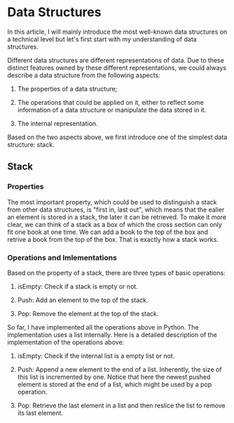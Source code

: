# Data Structures

In this article, I will mainly introduce the most well-known data structures on a technical level but let's first start with my understanding of data structures.

Different data structures are different representations of data. Due to these distinct features owned by these different representations, we could always describe a data structure from the following aspects:

1. The properties of a data structure;

2. The operations that could be applied on it, either to reflect some information of a data structure or manipulate the data stored in it.

3. The internal representation.

Based on the two aspects above, we first introduce one of the simplest data structure: stack.

## Stack

### Properties

The most important property, which could be used to distinguish a stack from other data structures, is "first in, last out", which means that the ealier an element is stored in a stack, the later it can be retrieved. To make it more clear, we can think of a stack as a box of which the cross section can only fit one book at one time. We can add a book to the top of the box and retrive a book from the top of the box. That is exactly how a stack works.

### Operations and Imlementations

Based on the property of a stack, there are three types of basic operations:

1. isEmpty: Check if a stack is empty or not.

2. Push: Add an element to the top of the stack.

3. Pop: Remove the element at the top of the stack.

So far, I have implemented all the operations above in Python. The implementation uses a list internally. Here is a detailed description of the implementation of the operations above:

1. isEmpty: Check if the internal list is a empty list or not.

2. Push: Append a new element to the end of a list. Inherently, the size of this list is incremented by one. Notice that here the newest pushed element is stored at the end of a list, which might be used by a pop operation.

3. Pop: Retrieve the last element in a list and then reslice the list to remove its last element.
